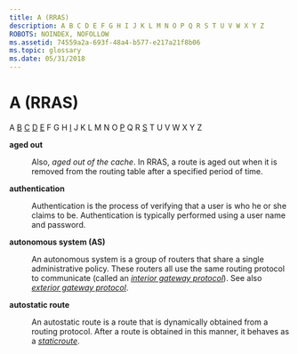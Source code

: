 ```yaml
---
title: A (RRAS)
description: A B C D E F G H I J K L M N O P Q R S T U V W X Y Z
ROBOTS: NOINDEX, NOFOLLOW
ms.assetid: 74559a2a-693f-48a4-b577-e217a21f8b06
ms.topic: glossary
ms.date: 05/31/2018
---
```


# A (RRAS)

A [B](b-gly.md) [C](c-gly.md) [D](d-gly.md) [E](e-gly.md) F G H [I](i-gly.md) J K L M N O [P](p-gly.md) Q R [S](s-gly.md) T U V W X Y Z

<dl> <dt>

<span id="_rras_aged_out_gly"></span><span id="_RRAS_AGED_OUT_GLY"></span>**aged out**
</dt> <dd>

Also, *aged out of the cache*. In RRAS, a route is aged out when it is removed from the routing table after a specified period of time.

</dd> <dt>

<span id="_rras_authentication_gly"></span><span id="_RRAS_AUTHENTICATION_GLY"></span>**authentication**
</dt> <dd>

Authentication is the process of verifying that a user is who he or she claims to be. Authentication is typically performed using a user name and password.

</dd> <dt>

<span id="_rras_autonomous_system_gly"></span><span id="_RRAS_AUTONOMOUS_SYSTEM_GLY"></span>**autonomous system (AS)**
</dt> <dd>

An autonomous system is a group of routers that share a single administrative policy. These routers all use the same routing protocol to communicate (called an [*interior gateway protocol*](i-gly.md)). See also [*exterior gateway protocol*](e-gly.md).

</dd> <dt>

<span id="_rras_autostatic_route_gly"></span><span id="_RRAS_AUTOSTATIC_ROUTE_GLY"></span>**autostatic route**
</dt> <dd>

An autostatic route is a route that is dynamically obtained from a routing protocol. After a route is obtained in this manner, it behaves as a [*staticroute*](s-gly.md).

</dd> </dl>

 

 




